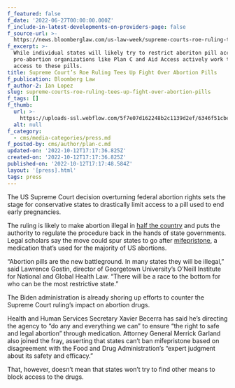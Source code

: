 ```yaml
---
f_featured: false
f_date: '2022-06-27T00:00:00.000Z'
f_include-in-latest-developments-on-providers-page: false
f_source-url: >-
  https://news.bloomberglaw.com/us-law-week/supreme-courts-roe-ruling-tees-up-fight-over-abortion-pills
f_excerpt: >-
  While individual states will likely try to restrict aboriton pill access,
  pro-abortion organizations like Plan C and Aid Access actively work to improve
  access to these pills.
title: Supreme Court’s Roe Ruling Tees Up Fight Over Abortion Pills
f_publication: Bloomberg Law
f_author-2: Ian Lopez
slug: supreme-courts-roe-ruling-tees-up-fight-over-abortion-pills
f_tags: []
f_thumb:
  url: >-
    https://uploads-ssl.webflow.com/5f7e07d162248b2c1139d2ef/6346f51cbe919fb17d6d76d4_bloomberg4.jpeg
  alt: null
f_category:
  - cms/media-categories/press.md
f_posted-by: cms/author/plan-c.md
updated-on: '2022-10-12T17:17:36.825Z'
created-on: '2022-10-12T17:17:36.825Z'
published-on: '2022-10-12T17:17:48.584Z'
layout: '[press].html'
tags: press
---
```


The US Supreme Court decision overturning federal abortion rights sets the stage for conservative states to drastically limit access to a pill used to end early pregnancies.

The ruling is likely to make abortion illegal in [half the country](https://news.bloomberglaw.com/us-law-week/supreme-court-overturns-roe-v-wade-abortion-rights-ruling) and puts the authority to regulate the procedure back in the hands of state governments. Legal scholars say the move could spur states to go after [mifepristone](https://news.bloomberglaw.com/health-law-and-business/abortion-pill-access-will-remain-post-roe-fda-rules-explained), a medication that’s used for the majority of US abortions.

“Abortion pills are the new battleground. In many states they will be illegal,” said Lawrence Gostin, director of Georgetown University’s O’Neill Institute for National and Global Health Law. “There will be a race to the bottom for who can be the most restrictive state.”

The Biden administration is already shoring up efforts to counter the Supreme Court ruling’s impact on abortion drugs.

Health and Human Services Secretary Xavier Becerra has said he’s directing the agency to “do any and everything we can” to ensure “the right to safe and legal abortion” through medication. Attorney General Merrick Garland also joined the fray, asserting that states can’t ban mifepristone based on disagreement with the Food and Drug Administration’s “expert judgment about its safety and efficacy.”

That, however, doesn’t mean that states won’t try to find other means to block access to the drugs.
